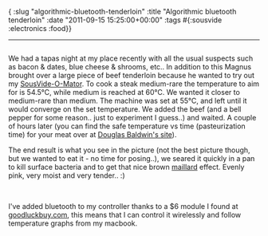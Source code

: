 { :slug "algorithmic-bluetooth-tenderloin"
  :title "Algorithmic bluetooth tenderloin"
  :date "2011-09-15 15:25:00+00:00"
  :tags #{:sousvide :electronics :food}}

------

<figure>
	<img src="/images/2011-09-15-algorithmic-bluetooth-tenderloin/k7im7189-up.jpg" alt="">
</figure>

We had a tapas night at my place recently with all the usual suspects such as bacon & dates, blue cheese & shrooms, etc.. In addition to this Magnus brought over a large piece of beef tenderloin because he wanted to try out my [SousVide-O-Mator](http://blagg.tadkom.net/sousvide-o-mator). To cook a steak medium-rare the temperature to aim for is 54.5°C, while medium is reached at 60°C. We wanted it closer to medium-rare than medium. The machine was set at 55°C, and left until it would converge on the set temperature. We added the beef (and a bell pepper for some reason.. just to experiment I guess..) and waited. A couple of hours later (you can find the safe temperature vs time (pasteurization time) for your meat over at [Douglas Baldwin's site](http://www.douglasbaldwin.com/sous-vide.html#Beef)).

The end result is what you see in the picture (not the best picture though, but we wanted to eat it - no time for posing..), we seared it quickly in a pan to kill surface bacteria and to get that nice brown [maillard](http://en.wikipedia.org/wiki/Maillard_reaction) effect. Evenly pink, very moist and very tender.. :)

<figure>
	<img src="/images/2011-09-15-algorithmic-bluetooth-tenderloin/pid_frontend_v03-11.png" alt="">
	<img src="/images/2011-09-15-algorithmic-bluetooth-tenderloin/bt.jpg" alt="">
</figure>

I've added bluetooth to my controller thanks to a $6 module I found at [goodluckbuy.com](http://www.goodluckbuy.com/serial-bluetooth-rf-transceiver-module-rs232.html), this means that I can control it wirelessly and follow temperature graphs from my macbook.
